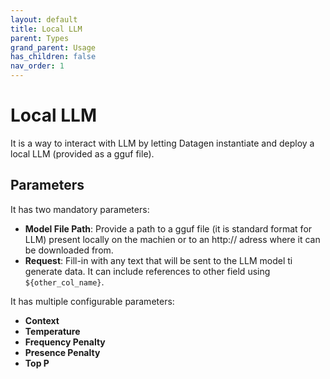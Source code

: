 ```yaml
---
layout: default
title: Local LLM
parent: Types
grand_parent: Usage
has_children: false
nav_order: 1
---
```


# Local LLM

It is a way to interact with LLM by letting Datagen instantiate and deploy a local LLM (provided as a gguf file).


## Parameters 

It has two mandatory parameters:

- **Model File Path**: Provide a path to a gguf file (it is standard format for LLM) present locally on the machien or to an http:// adress where it can be downloaded from. 
- **Request**: Fill-in with any text that will be sent to the LLM model ti generate data. It can include references to other field using `${other_col_name}`.

It has multiple configurable parameters:

- **Context**
- **Temperature**
- **Frequency Penalty**
- **Presence Penalty**
- **Top P**

